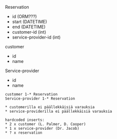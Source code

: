 Reservation
* id (ORM???)
* start (DATETIME)
* end (DATETIME)
* customer-id (int)
* service-provider-id (int)

customer
* id
* name

Service-provider
* id
* name


```
customer 1-* Reservation
Service-provider 1-* Reservation

* customerilla ei päällekkäisiä varauksia
* service-providerilla ei päällekkäisiä varauksia
```

```
hardcoded inserts:
* 2 x customer (L. Palmer, D. Cooper)
* 1 x service-provider (Dr. Jacob)
* ? x reservation
```